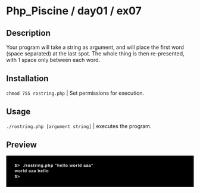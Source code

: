 # Php_Piscine / day01 / ex07

## Description
Your program will take a string as argument, and will place the first word (space separated) at the last spot. The whole thing is then re-presented, with 1 space only between each word.

## Installation
`chmod 755 rostring.php` | Set permissions for execution.

## Usage
`./rostring.php [argument string]` | executes the program.

## Preview
<img src="../../resources/images/rostring.png" width="1200">
